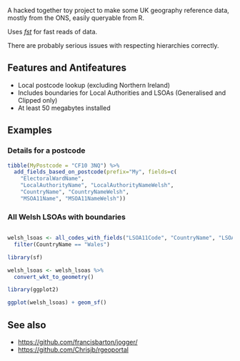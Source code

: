 
A hacked together toy project to make some UK geography reference data, mostly from the ONS, easily queryable from R.

Uses *[fst](https://www.fstpackage.org/)* for fast reads of data.

There are probably serious issues with respecting hierarchies correctly.

## Features and Antifeatures

* Local postcode lookup (excluding Northern Ireland)
* Includes boundaries for Local Authorities and LSOAs (Generalised and Clipped only)
* At least 50 megabytes installed

## Examples

### Details for a postcode

```R
tibble(MyPostcode = "CF10 3NQ") %>% 
  add_fields_based_on_postcode(prefix="My", fields=c(
    "ElectoralWardName", 
    "LocalAuthorityName", "LocalAuthorityNameWelsh", 
    "CountryName", "CountryNameWelsh", 
    "MSOA11Name", "MSOA11NameWelsh"))
```

### All Welsh LSOAs with boundaries 


```R

welsh_lsoas <- all_codes_with_fields("LSOA11Code", "CountryName", "LSOA11BoundariesGeneralisedClippedWKT") %>%
  filter(CountryName == "Wales")

library(sf)

welsh_lsoas <- welsh_lsoas %>% 
  convert_wkt_to_geometry()

library(ggplot2)

ggplot(welsh_lsoas) + geom_sf()

```


## See also

- https://github.com/francisbarton/jogger/
- https://github.com/Chrisjb/rgeoportal

